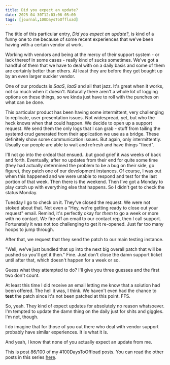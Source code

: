 ```yaml
---
title: Did you expect an update?
date: 2025-04-30T12:03:06-05:00
tags: [journal,100DaysToOffload]
---
```


The title of this particular entry, *Did you expect an update?*, is kind of a funny one to me because of some recent experiences that we've been having with a certain vendor at work.

Working with vendors and being at the mercy of their support system - or lack thereof in some cases - really kind of sucks sometimes. We've got a handful of them that we have to deal with on a daily basis and some of them are certainly better than others. At least they are before they get bought up by an even larger suckier vendor.

One of our products is *SaaS*, *IaaS* and all that jazz. It's great when it works, not so much when it doesn't. Naturally there aren't a whole lot of logging options on these things, so we kinda just have to roll with the punches on what can be done.

This particular product has been having some intermittent, very challenging to replicate, user presentation issues. Not widespread, yet, but who the heck knows when that could happen. We decide to open up a support request. We send them the only logs that I can grab - stuff from tailing the systemd crud generated from their application we use as a bridge. These definitely show some communication issues. But again, only intermittently. Usually our people are able to wait and refresh and have things "fixed".

I'll not go into the ordeal that ensued...but good grief it was weeks of back and forth. Eventually, after no updates from their end for quite some time (they had actually determined the problem to be a bug on their side, go figure), they patch one of our development instances. Of course, I was out when this happened and we were unable to respond and test for the last portion of that week. Then there is the weekend. Then I've got a Monday to play catch up with everything else that happens. So I didn't get to check the status Monday.

Tuesday I go to check on it. They've closed the request. We were not stoked about that. Not even a "Hey, we're getting ready to close out your request" email. Remind, it's perfectly okay for *them* to go a week or more with no contact. We fire off an email to our contact rep, then I call support. Fortunately it was not too challenging to get it re-opened. Just far too many hoops to jump through.

After that, we request that they send the patch to our main testing instance.

"Well, we've just bundled that up into the next big overall patch that will be pushed so you'll get it then." Fine. Just don't close the damn support ticket until after that, which doesn't happen for a week or so.

Guess what they attempted to do? I'll give you three guesses and the first two don't count.

At least this time I did receive an email letting me know that a solution had been offered. The hell it was, I think. We haven't even had the chance to **test** the patch since it's not been patched at this point. FFS.

So, yeah. They kind of expect updates for absolutely no reason whatsoever. I'm tempted to update the damn thing on the daily just for shits and giggles. I'm not, though.

I do imagine that for those of you out there who deal with vendor support probably have similar experiences. It is what it is.

And yeah, I know that none of you actually expect an update from me.

This is post 86/100 of my #100DaysToOffload posts. You can read the other posts in this series [here](/tags/100daystooffload).
